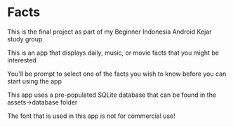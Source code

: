 # Facts
This is the final project as part of my Beginner Indonesia Android Kejar study group

This is an app that displays daily, music, or movie facts that you might be interested

You'll be prompt to select one of the facts you wish to know  before you can start using the app

This app uses a pre-populated SQLite database that can be found in the assets->database folder

The font that is used in this app is not for commercial use!
